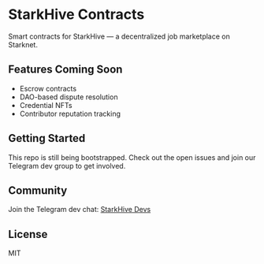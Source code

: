 # StarkHive Contracts 

Smart contracts for StarkHive — a decentralized job marketplace on Starknet.

##  Features Coming Soon
- Escrow contracts
- DAO-based dispute resolution
- Credential NFTs
- Contributor reputation tracking

##  Getting Started
This repo is still being bootstrapped. Check out the open issues and join our Telegram dev group to get involved.

##  Community
Join the Telegram dev chat: [StarkHive Devs](https://t.me/+eaLauxwU1oA3OGJk)

##  License
MIT
